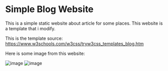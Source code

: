 # Simple Blog Website

This is a simple static website about article for some places.
This website is a template that i modify.

This is the template source: https://www.w3schools.com/w3css/tryw3css_templates_blog.htm

Here is some image from this website:

![image](https://user-images.githubusercontent.com/79703224/113478391-20803380-94bb-11eb-8809-182ceea839ea.png)
![image](https://user-images.githubusercontent.com/79703224/113478398-2ece4f80-94bb-11eb-875f-404a5ead4716.png)

